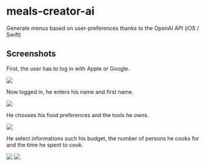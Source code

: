 # meals-creator-ai
Generate menus based on user-preferences thanks to the OpenAI API (iOS / Swift)

## Screenshots

First, the user has to log in with Apple or Google.

![](@Docs/LogInGif)

Now logged in, he enters his name and first name.

![](@Docs/NameScreen)

He chooses his food preferences and the tools he owns.

![](@Docs/PreferencesScreen)

He select informations such his budget, the number of persons he cooks for and the time he spent to cook.

![](@Docs/BudgetScreen)
![](@Docs/SpentTimeScreen)
